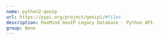 ```yaml
---
name: python2-geoip
url: https://pypi.org/project/geoip1/#files
description: MaxMind GeoIP Legacy Database - Python API.
group: None
---
```

